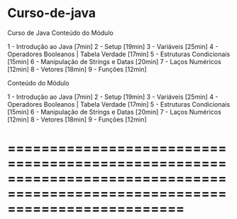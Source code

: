 # Curso-de-java
Curso de Java 
Conteúdo do Módulo

1 - Introdução ao Java [7min]
2 - Setup [19min]
3 - Variáveis [25min]
4 - Operadores Booleanos | Tabela Verdade [17min]
5 - Estruturas Condicionais [15min]
6 - Manipulação de Strings e Datas [20min]
7 - Laços Numéricos [12min]
8 - Vetores [18min]
9 - Funções [12min]


Conteúdo do Módulo

1 - Introdução ao Java [7min]
2 - Setup [19min]
3 - Variáveis [25min]
4 - Operadores Booleanos | Tabela Verdade [17min]
5 - Estruturas Condicionais [15min]
6 - Manipulação de Strings e Datas [20min]
7 - Laços Numéricos [12min]
8 - Vetores [18min]
9 - Funções [12min]

=============================================================================================================================
=============================================================================================================================

